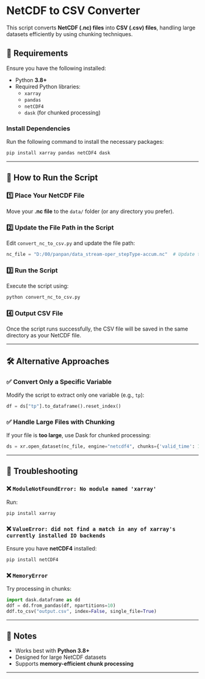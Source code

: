 # NetCDF to CSV Converter

This script converts **NetCDF (.nc) files** into **CSV (.csv) files**, handling large datasets efficiently by using chunking techniques.

## 📌 Requirements
Ensure you have the following installed:
- Python **3.8+**
- Required Python libraries:
  - `xarray`
  - `pandas`
  - `netCDF4`
  - `dask` (for chunked processing)

### Install Dependencies
Run the following command to install the necessary packages:
```sh
pip install xarray pandas netCDF4 dask
```

---

## 🚀 How to Run the Script
### 1️⃣ Place Your NetCDF File
Move your **.nc file** to the `data/` folder (or any directory you prefer).

### 2️⃣ Update the File Path in the Script
Edit `convert_nc_to_csv.py` and update the file path:
```python
nc_file = "D:/00/panpan/data_stream-oper_stepType-accum.nc"  # Update this path
```

### 3️⃣ Run the Script
Execute the script using:
```sh
python convert_nc_to_csv.py
```

### 4️⃣ Output CSV File
Once the script runs successfully, the CSV file will be saved in the same directory as your NetCDF file.

---

## 🛠 Alternative Approaches
### ✅ Convert Only a Specific Variable
Modify the script to extract only one variable (e.g., `tp`):
```python
df = ds["tp"].to_dataframe().reset_index()
```

### ✅ Handle Large Files with Chunking
If your file is **too large**, use Dask for chunked processing:
```python
ds = xr.open_dataset(nc_file, engine="netcdf4", chunks={'valid_time': 1000})
```

---

## 🔄 Troubleshooting
### ❌ `ModuleNotFoundError: No module named 'xarray'`
Run:
```sh
pip install xarray
```

### ❌ `ValueError: did not find a match in any of xarray's currently installed IO backends`
Ensure you have **netCDF4** installed:
```sh
pip install netCDF4
```

### ❌ `MemoryError`
Try processing in chunks:
```python
import dask.dataframe as dd
ddf = dd.from_pandas(df, npartitions=10)
ddf.to_csv("output.csv", index=False, single_file=True)
```

---

## 📌 Notes
- Works best with **Python 3.8+**
- Designed for large NetCDF datasets
- Supports **memory-efficient chunk processing**
---
